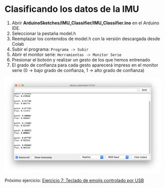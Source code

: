 # Clasificando los datos de la IMU

1. Abrir __ArduinoSketches/IMU_Classifier/IMU_Classifier.ino__ en el Arduino IDE.
2. Seleccionar la pestaña model.h
3. Reemplazar los contenidos de model.h con la versión descargada desde Colab
4. Subir el programa: `Programa -> Subir`
5. Abrir el monitor serie: `Herramientas -> Monitor Serie`
6. Presionar el botoón y realizar un gesto de los que hemos entrenado
7. El grado de confianza para cada gesto aparecerá impreso en el monitor serie (0 -> bajo grado de confianza, 1 -> alto grado de confianza)

![Captura de pantalla con la salida del programa clasificador de la IMU](../images/arduino-classifier.png)

Próximo ejercicio: [Ejercicio 7: Teclado de emojis controlado por USB](exercise7.md)
